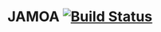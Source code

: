 JAMOA [![Build Status](https://travis-ci.org/KaminoCoding/JAMOA.svg?branch=V.-1.2.0)](https://travis-ci.org/KaminoCoding/JAMOA)
=====

